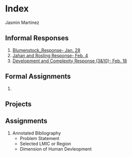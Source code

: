 # Index 

Jasmin Martinez 

## Informal Responses

1. [Blumenstock_Response- Jan. 28](https://jrmartinez01.github.io/workshop3/bluemenstock)
2. [Jahan and Rosling Response- Feb. 4](https://github.com/jrmartinez01/workshop3/blob/master/Jahan_and_Rosling_Response)
3. [Development and Complexity Response (3&10)- Feb. 18](https://github.com/jrmartinez01/workshop3/blob/master/Development_and_Complexity_Response.md)

## Formal Assignments 

1. 

## Projects 

## Assignments

 1. Annotated Bibliography 
    - Problem Statement 
    - Selected LMIC or Region 
    - Dimension of Human Devleopment 
